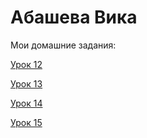 # Абашева Вика

Мои домашние задания:


[Урок 12](https://abkhadeeva123.github.io/lesson12/ " - работа с репозиторием в Github")

[Урок 13](https://abkhadeeva123/github.io/lesson13/src/ " - работа с PerfictPixel")

[Урок 14](https://abkhadeeva123.github.io/lesson14/fonts-viewer/src/ " - работа со шрифтами") 

[Урок 15](https://abkhadeeva123.github.io/lesson15/ " -  псевдоклассы и псевдоэлементы") 
